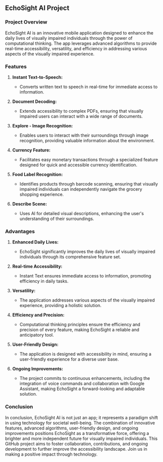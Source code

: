 ## EchoSight AI Project

### Project Overview

EchoSight AI is an innovative mobile application designed to enhance the daily lives of visually impaired individuals through the power of computational thinking. The app leverages advanced algorithms to provide real-time accessibility, versatility, and efficiency in addressing various aspects of the visually impaired experience.

### Features

1. **Instant Text-to-Speech:**
   - Converts written text to speech in real-time for immediate access to information.

2. **Document Decoding:**
   - Extends accessibility to complex PDFs, ensuring that visually impaired users can interact with a wide range of documents.

3. **Explore - Image Recognition:**
   - Enables users to interact with their surroundings through image recognition, providing valuable information about the environment.

4. **Currency Feature:**
   - Facilitates easy monetary transactions through a specialized feature designed for quick and accessible currency identification.

5. **Food Label Recognition:**
   - Identifies products through barcode scanning, ensuring that visually impaired individuals can independently navigate the grocery shopping experience.

6. **Describe Scene:**
   - Uses AI for detailed visual descriptions, enhancing the user's understanding of their surroundings.

### Advantages

1. **Enhanced Daily Lives:**
   - EchoSight significantly improves the daily lives of visually impaired individuals through its comprehensive feature set.

2. **Real-time Accessibility:**
   - Instant Text ensures immediate access to information, promoting efficiency in daily tasks.

3. **Versatility:**
   - The application addresses various aspects of the visually impaired experience, providing a holistic solution.

4. **Efficiency and Precision:**
   - Computational thinking principles ensure the efficiency and precision of every feature, making EchoSight a reliable and anticipatory tool.

5. **User-Friendly Design:**
   - The application is designed with accessibility in mind, ensuring a user-friendly experience for a diverse user base.

6. **Ongoing Improvements:**
   - The project commits to continuous enhancements, including the integration of voice commands and collaboration with Google Assistant, making EchoSight a forward-looking and adaptable solution.

### Conclusion

In conclusion, EchoSight AI is not just an app; it represents a paradigm shift in using technology for societal well-being. The combination of innovative features, advanced algorithms, user-friendly design, and ongoing improvements positions EchoSight as a transformative force, offering a brighter and more independent future for visually impaired individuals. This GitHub project aims to foster collaboration, contributions, and ongoing development to further improve the accessibility landscape. Join us in making a positive impact through technology.
